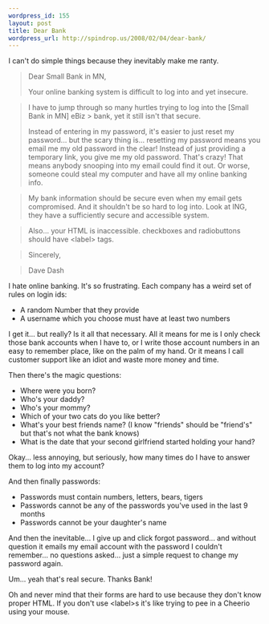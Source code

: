```yaml
--- 
wordpress_id: 155
layout: post
title: Dear Bank
wordpress_url: http://spindrop.us/2008/02/04/dear-bank/
---
```

I can't do simple things because they inevitably make me ranty.

> Dear Small Bank in MN,
> 
> Your online banking system is difficult to log into and yet insecure.

> I have to jump through so many hurtles trying to log into the [Small Bank in MN]  eBiz > bank, yet it still isn't that secure.
> 
> Instead of entering in my password, it's easier to just reset my password... but the scary thing is... resetting my password means you email me my old password in the clear!  Instead of just providing a temporary link, you give me my old password.  That's crazy!  That means anybody snooping into my email could find it out.  Or worse, someone could steal my computer and have all my online banking info.

> My bank information should be secure even when my email gets compromised.  And it shouldn't be so hard to log into.  Look at ING, they have a sufficiently secure and accessible system.

> Also... your HTML is inaccessible.  checkboxes and radiobuttons should have &lt;label&gt; tags.

> Sincerely,

> Dave Dash

I hate online banking.  <!--more--> It's so frustrating.  Each company has a weird set of rules on login ids:

* A random Number that they provide
* A username which you choose must have at least two numbers

I get it... but really?  Is it all that necessary.  All it means for me is I only check those bank accounts when I have to, or I write those account numbers in an easy to remember place, like on the palm of my hand.  Or it means I call customer support like an idiot and waste more money and time.

Then there's the magic questions:

* Where were you born?
* Who's your daddy?
* Who's your mommy?
* Which of your two cats do you like better?
* What's your best friends name? (I know "friends" should be "friend's" but that's not what the bank knows)
* What is the date that your second girlfriend started holding your hand?

Okay... less annoying, but seriously, how many times do I have to answer them to log into my account?

And then finally passwords:

* Passwords must contain numbers, letters, bears, tigers
* Passwords cannot be any of the passwords you've used in the last 9 months
* Passwords cannot be your daughter's name

And then the inevitable... I give up and click forgot password... and without question it emails my email account with the password I couldn't remember... no questions asked... just a simple request to change my password again.

Um... yeah that's real secure.  Thanks Bank!

Oh and never mind that their forms are hard to use because they don't know proper HTML.  If you don't use &lt;label&gt;s it's like trying to pee in a Cheerio using your mouse.
